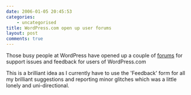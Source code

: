 ```yaml
---
date: 2006-01-05 20:45:53
categories:
    - uncategorised
title: WordPress.com open up user forums
layout: post
comments: true
---
```

Those busy people at WordPress have opened up a couple of
[forums](http://wordpress.com/blog/2006/01/05/forums/) for support
issues and feedback for users of WordPress.com

This is a brilliant idea as I currently have to use the 'Feedback' form
for all my brilliant suggestions and reporting minor glitches which was
a little lonely and uni-directional.
